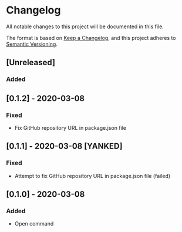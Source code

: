 # Changelog
All notable changes to this project will be documented in this file.

The format is based on [Keep a Changelog](https://keepachangelog.com/en/1.0.0/),
and this project adheres to [Semantic Versioning](https://semver.org/spec/v2.0.0.html).

## [Unreleased]
### Added

## [0.1.2] - 2020-03-08
### Fixed
- Fix GitHub repository URL in package.json file
  
## [0.1.1] - 2020-03-08 [YANKED]
### Fixed
- Attempt to fix GitHub repository URL in package.json file (failed)

## [0.1.0] - 2020-03-08
### Added
- Open command 